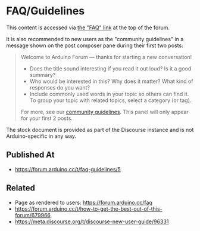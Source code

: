 # FAQ/Guidelines

This content is accessed via [the "FAQ" link](https://forum.arduino.cc/faq) at the top of the forum.

It is also recommended to new users as the "community guidelines" in a message shown on the post composer pane during their first two posts:

> Welcome to Arduino Forum — thanks for starting a new conversation!
>
> - Does the title sound interesting if you read it out loud? Is it a good summary?
> - Who would be interested in this? Why does it matter? What kind of responses do you want?
> - Include commonly used words in your topic so others can find it. To group your topic with related topics, select a category (or tag).
>
> For more, see our [community guidelines](https://forum.arduino.cc/guidelines). This panel will only appear for your first 2 posts.

The stock document is provided as part of the Discourse instance and is not Arduino-specific in any way.

## Published At

- https://forum.arduino.cc/t/faq-guidelines/5

## Related

- Page as rendered to users: https://forum.arduino.cc/faq
- https://forum.arduino.cc/t/how-to-get-the-best-out-of-this-forum/679966
- https://meta.discourse.org/t/discourse-new-user-guide/96331
